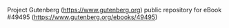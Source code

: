 Project Gutenberg (https://www.gutenberg.org) public repository for eBook #49495 (https://www.gutenberg.org/ebooks/49495)
